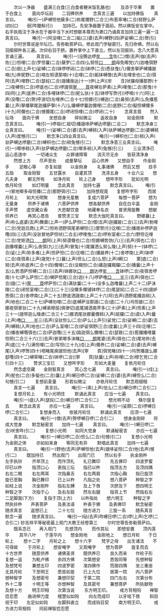 <!-- { "loadSidebar": true } -->
　　次以一净器　　盛满三白食(三白食者粳米饭乳酪也)
　　及添于华果　　置于白食上
　　面向华坛前　　二羽捧供养
　　念真言三遍　　以加持佛饭
　　真言曰。
　　唵(引一)萨嚩怛他蘖多(二)祢尾儞野(二合三)布惹窣堵(二合)努野么萨(四)[口　　弱]吽鑁斛(引)
　　加持已。先安净器置于面前。然以佛饭安左掌中。右手执瓶注于净水在于器中当下水时想献本尊而为漱口乃诵真言加持三遍一遍一注真言曰。
　　唵(引一)阿没哩(二合二)姤(三)婆(去声)嚩野(四)萨娑嚩(二合)贺(引)
　　尔时世尊说是华坛已。告弥勒菩萨曰。修此观门学秘密行。先归命佛。然以右羽搊掷杵各三遍。次仰右羽于脐。置杵掌中上下直立。然以左羽振铃。念八大愿真言诵三遍。
　　真言曰。
　　唵(引一)没腾达啰[牟　　含](二合)佐(二)僧(去声)伽(去声)佐(三)怛哩(二合)罗怛曩(二合)蘖罗(二合四)么努怛[口　　朗](二合五)母免唧党(六)迦噜弭野(二合)扇(上声七)娑嚩(二合)钵啰啰闼(二合)钵啰(二合)悉驮曳(八)儞舍拏萨嚩播跛喃(九)奔抳野(二合)喃左努谟那喃(十)讫哩(二合)姤钵嚩僧(去声)左哩舍也(二合)弭阿(去声)哩野(二合)瑟姹(二合)誐播施达(十一)伊(上声)[牟　　含]吠攞母播那野(十二)夜嚩怛(二合)啰底也(二合)啰誐弭[寧　　頁](十三)夜嚩左萨素(上声)哩曳(二合)那曳(十四)阿(上声)底养(二合)多哩钵啰(二合)抳么驮(十五)钵啰写贺(引)啰喃(十六)阿(上声)没囕(二合)贺(呼浪切)左哩养(二合十七)怛娜(引)嚩迦(二合)鼻努(去声)么免播惹曩(上声)拏播拏尾迦攞萨拏(十八)么攞嚩啰曩迦儞哩(二合)底野(二合)儗怛嚩儞多(十九)阿儞也(二合)憾儞尾(二合)啰闭怛哩(二合)啰闭(二十)
　　念真言竟　　然入坛场　　面向于佛
　　坐想自身　　碎如微尘　　返收自身
　　如金刚体
　　默念真言曰。
　　唵(引一)啰祖(仁祖切)播誐哆萨嚩达啰磨(二合二)
　　默念净身三业真言曰。
　　唵(引一)娑嚩(二合)婆(去声)嚩秫(入声)驮萨嚩达啰磨(二合)婆嚩秫(入声)度憾(引二)
　　默念净口四业真言曰。
　　唵(引一)嚩枳也(二合)秫(入声)驮萨嚩达啰磨(二合)嚩枳也(二合)秫兔憾(引二)
　　默念净意三业真言曰。
　　唵(引一)唧哆秫(入声)驮萨嚩达啰磨(二合)唧多秫(入声)兔憾(引三)
　　三业清净已　　运心恶道中
　　一切诸众生　　众罪诸障等
　　消灭尽无余　　皆获清净身
　　然想上方　　尽声至处　　成曼拏坛
　　运心供养　　又想自手　　作金刚手
　　足眼心等　　亦复如是　　以金刚身
　　礼事诸佛　　然后又想　　目手五指
　　取金刚智　　五甘露水　　自灌其顶
　　洗涤五身　　十业六尘　　想凡夫身
　　都无所有　　如净月轮　　轮上己身
　　想吽字形　　犹如光明　　依月轮住
　　如灯明量　　念此真言　　加持七遍
　　默念真言曰。
　　唵(引一)冒地唧多母怛播(二合)那野弭(引二)
　　加持想观竟　　复想吽字形
　　而居月轮上　　如大光明聚
　　想身光星散　　复成六菩萨
　　每想一菩萨　　想为无量身
　　供养于诸佛　　六菩萨供养
　　想各献供养　　自在白伞盖
　　金刚手声赞　　虚空藏众香
　　大悲献饮食　　地藏奉名衣
　　普贤用旋舞　　想献供养已
　　再冥心恳告　　普赞求三宝
　　默念大伽陀真言曰。
　　野娜曩(上声)祢么底婆(去声)舞蘖(上声一)萨么萨怛(二合)僧(去声)迦攞跛(二合)三(去声)勃哩(二合)党迦吕商(上声二)怛祢洒野弭尾弟嚩怛(三)摩贺(引)讫哩(二合)播南补啰萨迦囕(四)三(去声)没驮冒地萨怛吠(二合五)啰哩曳(二合)啰祢室者(二合六)野怛讫哩(二合)党矩洒[口　　朗](七)阿(上声)努谟儞也(二合)怛娜嚩势饷(八)三(去声)弭也(二合)迦播哩曩(上声)么夜弭(九)三(去声)冒兔(十)尾攞洒么努么陵(上声)努(十一)钵啰(二合)娑(上声)祢多难(上声)怛萨怛(二合)讫哩(二合)播跛养(十二)舍啰南(上声)钵啰(二合)夜弭素(上声)誐党(十三)曩(上声)怛么(二合)么怒(上声)嚩[口　　栗]底(二合)努(去声)祢底养(二合十四)儞哩(二合)没羯怛(二合)藏迦攞羯攞(二合)播曩(上声十五)么势洒萨怛嚩(二合)三(去声)钵娜驮[口　　朗](十六)达啰[牟　　含](二合)钵啰(二合)夜弭舍啰南(十七)萨么萨怛(二合)嚩萨怛尾(三合)迦(十八)啰萨噜[口　　半](十九)三(去声)弭也(二合)誐(二十)[寧　　頁](引)啰萨怛(二合)满驮曩(二十一)没多么迦噜曩(上声二十二)萨沫陵(二合)闭怛室哩(二合)江(二十三)没儞多儞铺钵啰(二合)尾瑟姹(二合二十四)誐妒悉弭(二合)舍啰南(上声二十五)野底洒誐南(上声二十六)阿(去声)洒野尾播迦秫(入声)地也(二合二十七)萨嚩勿哩(二合)底嚩萨没那誐(二合)底(二十八)坞怛跛(二合)娜夜弭冒驮(二十九)嚩弟穆屈(俱律切)底尾铺洒南荠多(三十)萨素(上声)怛素(上声三十一)誐带迦么陵虐(二合三十二)娜洒尾驮娜曩儞秫(入声)屈攞(二合)虞(入声)曩(上声)噜[口　　半](三十三)三(去声)没驮怛么(二合)萨么(上声引)娑党(二合)娑嚩(二合)婆(去声)嚩秫(入声)地也(二合)萨么室哩(二合)妒娑弭野(三合)度曩(上声三十四)讫哩(二合)播夜嚩囕弭也(二合)萨迦囕(三十五)路迦弭么儞哩(二合)瑟致(二合)惹攞播哩曩怛罔(二合三十六)三(去声)冒弟唧多沫睹[口　　朗](三十七)尾婆(去声)弭也(二合)尾地祢(去声)底(三十八)满怛哩(二合)写怛(三十九)戍(上声)儞养(二合)娑嚩(二合)婆(去声)嚩尾(入声)啰贺(四十)呬睹尾庾誐怛他(去声)[寧　　頁]弭党睹(四十一)坞贺播誐么娜郄囕(四十二)嚩窣睹(二合)钵啰(二合)[寧　　頁]驮曩(上声)祢哩(二合)穆乞党(二合引四十三)
　　赞求三宝已　　又想吽字形
　　形如大麦量　　复依月轮住
　　然念虚空藏　　金刚智真言
　　冥心念七遍
　　真言曰。
　　唵(引一)戍(上声)抳也(二合)多儗也(二合)曩(上声)嚩日啰(二合)娑嚩(二合)婆(去声)嚩怛么(二合)句憾(引二)
　　复想前麦量　　形若似微尘
　　亦依月轮住　　默念观细相
　　真言一七遍
　　真言曰。
　　唵(引一)素(上声)佉么(二合)嚩日啰(二合引二)
　　复想月轮上　　有小光明住
　　默诵此真言　　应当一七遍
　　真言曰。
　　唵(引一)底(入声)瑟姹(二合)嚩日啰(二合引二)
　　想光明不动　　倏尔旋复去
　　默念此真言　　亦应一七遍
　　真言曰。
　　唵(引一)娑颇(二合)啰嚩日啰(二合引二)
　　复想身而入　　依彼月轮住
　　默诵此真言　　应须一七遍
　　真言曰。
　　唵(引一)僧(去声)贺啰嚩日啰(二合引二)
　　想身金刚碎　　将成大觉身
　　默念秘密言　　加持一七遍
　　真言曰。
　　唵(引一)嚩日啰(二合)吠舍吽(引二)
　　复想小光明　　如同大觉身
　　默诵秘密言　　亦应一七遍
　　真言曰。
　　唵(引一)嚩日啰(二合)怛么(二合)句憾(引二)
　　复想小光明　　为金刚之体
　　亦如如来身　　等同无有异
　　默唱此真言　　加持一七遍
　　真言曰。
　　唵(引一)野他(去声)萨嚩怛他(去声)誐哆娑怛(二合)他(去声)憾(引二)
　　既加持已　　然出观门　　出观门已
　　然以右手　　执金刚杵　　左手执铃
　　齐举顶上　　而作顶礼　　礼已舞印
　　先五佛印　　四波罗蜜　　印已以杵
　　指顶口心　　表指三坛　　指已以杵
　　指顶五方　　及顶四隅　　右左二眼
　　右左两耳　　次指鼻舌　　右左两肩
　　次指心胸　　指已旋顶　　旋已至胸
　　胸已舞印　　已上以杵　　凡指之处
　　想八菩萨　　种智之字　　如经上说
　　次金刚杵　　指右左髆　　及上下唇
　　次脐及下　　想四明王　　种智之字
　　次指于心　　及右左胫　　然左右腿
　　指背上节　　然指右左　　二足脚面(下方)
　　复指于顶(上方)　　以杵指处　　想六明王
　　种智之字　　然执铃杵　　声表菩萨
　　及表法语　　杵表于佛　　及表佛印
　　默念秘密　　随求真言　　返想已上
　　二十七位　　随方进力　　三旋一系
　　随系真言　　默念一遍
　　随求真言曰。
　　唵(引一)砧(去声)吽嚩日啰(二合)啰(上声)乞啰(二合引二)
妙吉祥平等秘密最上观门大教王经卷第三
　　尔时世尊告弥勒菩萨曰。
　　既系念已　　再入观门　　先想顶内
　　而作其坛　　即想安置　　顶内莲华
　　其华八叶　　于莲华内　　想金刚地
　　金刚地上　　想日月轮　　于日轮上
　　想十二字　　月轮之上　　想十六字
　　梵字之母　　出生诸法　　不可得故
　　于月轮上　　想安唵字　　又观唵字
　　想为菩萨　　旋复而去　　十方世界
　　随意供养　　诸佛圣贤　　既供养已
　　良久而来　　作轮子形　　复想一返
　　为毗卢佛　　余四方佛　　次第想安
　　悉皆同等　　先想种智　　及想梵号
　　兼想五印　　四波罗密　　准四佛作
　　而居四隅　　坐三重座　　无其月轮
　　下至明王　　悉皆如是　　已上九位
　　居第一院　　内八菩萨　　想种智字
　　及想密号　　兼想印契　　于第二院
　　四门左右　　次第分布　　外十二尊
　　十明王等　　亦想种智　　及其密号
　　兼想菩萨　　所执献物　　及想十方
　　明王印相　　次第当说
　　东方明王印。
　　戒方背相钩　　禅智捻忍愿
　　曲进伸力度　　檀慧似如钩
　　向左而成印　　以牙啮下唇
　　斜目视于印　　左足似如钩
　　左脚斜直立　　而成钩召契
　　南方明王印。
　　戒方进力背相钩　　同前禅智捻忍愿
